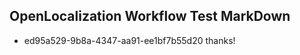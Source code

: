 ## OpenLocalization Workflow Test MarkDown
* ed95a529-9b8a-4347-aa91-ee1bf7b55d20 thanks!

<!--HONumber=Jul16_HO3-->


